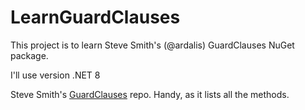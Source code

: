 # LearnGuardClauses
This project is to learn Steve Smith's (@ardalis) GuardClauses NuGet package. 

I'll use version .NET 8

Steve Smith's [GuardClauses](https://github.com/ardalis/guardclauses) repo. Handy, as it lists all the methods.
